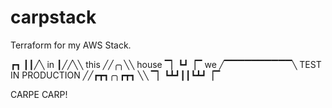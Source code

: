 # carpstack

Terraform for my AWS Stack.

┏┓ 
┃┃╱╲ in
┃╱╱╲╲ this
╱╱╭╮╲╲ house
▔▏┗┛▕▔ we
╱▔▔▔▔▔▔▔▔▔▔╲ 
   TEST IN PRODUCTION
╱╱┏┳┓╭╮┏┳┓ ╲╲ 
▔▏┗┻┛┃┃┗┻┛▕▔

CARPE CARP!
